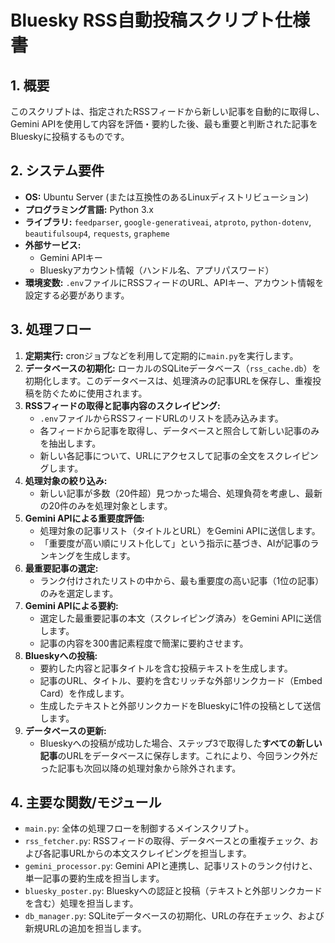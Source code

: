 # Bluesky RSS自動投稿スクリプト仕様書

## 1. 概要
このスクリプトは、指定されたRSSフィードから新しい記事を自動的に取得し、Gemini APIを使用して内容を評価・要約した後、最も重要と判断された記事をBlueskyに投稿するものです。

## 2. システム要件
- **OS:** Ubuntu Server (または互換性のあるLinuxディストリビューション)
- **プログラミング言語:** Python 3.x
- **ライブラリ:** `feedparser`, `google-generativeai`, `atproto`, `python-dotenv`, `beautifulsoup4`, `requests`, `grapheme`
- **外部サービス:**
    - Gemini APIキー
    - Blueskyアカウント情報（ハンドル名、アプリパスワード）
- **環境変数:** `.env`ファイルにRSSフィードのURL、APIキー、アカウント情報を設定する必要があります。

## 3. 処理フロー
1.  **定期実行:** cronジョブなどを利用して定期的に`main.py`を実行します。
2.  **データベースの初期化:** ローカルのSQLiteデータベース（`rss_cache.db`）を初期化します。このデータベースは、処理済みの記事URLを保存し、重複投稿を防ぐために使用されます。
3.  **RSSフィードの取得と記事内容のスクレイピング:**
    - `.env`ファイルからRSSフィードURLのリストを読み込みます。
    - 各フィードから記事を取得し、データベースと照合して新しい記事のみを抽出します。
    - 新しい各記事について、URLにアクセスして記事の全文をスクレイピングします。
4.  **処理対象の絞り込み:**
    - 新しい記事が多数（20件超）見つかった場合、処理負荷を考慮し、最新の20件のみを処理対象とします。
5.  **Gemini APIによる重要度評価:**
    - 処理対象の記事リスト（タイトルとURL）をGemini APIに送信します。
    - 「重要度が高い順にリスト化して」という指示に基づき、AIが記事のランキングを生成します。
6.  **最重要記事の選定:**
    - ランク付けされたリストの中から、最も重要度の高い記事（1位の記事）のみを選定します。
7.  **Gemini APIによる要約:**
    - 選定した最重要記事の本文（スクレイピング済み）をGemini APIに送信します。
    - 記事の内容を300書記素程度で簡潔に要約させます。
8.  **Blueskyへの投稿:**
    - 要約した内容と記事タイトルを含む投稿テキストを生成します。
    - 記事のURL、タイトル、要約を含むリッチな外部リンクカード（Embed Card）を作成します。
    - 生成したテキストと外部リンクカードをBlueskyに1件の投稿として送信します。
9.  **データベースの更新:**
    - Blueskyへの投稿が成功した場合、ステップ3で取得した**すべての新しい記事**のURLをデータベースに保存します。これにより、今回ランク外だった記事も次回以降の処理対象から除外されます。

## 4. 主要な関数/モジュール
- `main.py`: 全体の処理フローを制御するメインスクリプト。
- `rss_fetcher.py`: RSSフィードの取得、データベースとの重複チェック、および各記事URLからの本文スクレイピングを担当します。
- `gemini_processor.py`: Gemini APIと連携し、記事リストのランク付けと、単一記事の要約生成を担当します。
- `bluesky_poster.py`: Blueskyへの認証と投稿（テキストと外部リンクカードを含む）処理を担当します。
- `db_manager.py`: SQLiteデータベースの初期化、URLの存在チェック、および新規URLの追加を担当します。